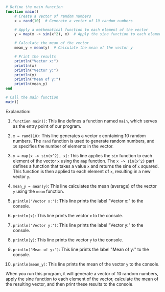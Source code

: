 ```julia
# Define the main function
function main()
    # Create a vector of random numbers
    x = rand(10)  # Generate a vector of 10 random numbers

    # Apply a mathematical function to each element of the vector
    y = map(x -> sin(x^2), x)  # Apply the sine function to each element of x

    # Calculate the mean of the vector
    mean_y = mean(y)  # Calculate the mean of the vector y

    # Print the results
    println("Vector x:")
    println(x)
    println("Vector y:")
    println(y)
    println("Mean of y:")
    println(mean_y)
end

# Call the main function
main()
```

Explanation:

1. `function main()`: This line defines a function named `main`, which serves as the entry point of our program.

2. `x = rand(10)`: This line generates a vector `x` containing 10 random numbers. The `rand` function is used to generate random numbers, and `10` specifies the number of elements in the vector.

3. `y = map(x -> sin(x^2), x)`: This line applies the `sin` function to each element of the vector `x` using the `map` function. The `x -> sin(x^2)` part defines a function that takes a value `x` and returns the sine of `x` squared. This function is then applied to each element of `x`, resulting in a new vector `y`.

4. `mean_y = mean(y)`: This line calculates the mean (average) of the vector `y` using the `mean` function.

5. `println("Vector x:")`: This line prints the label "Vector x:" to the console.

6. `println(x)`: This line prints the vector `x` to the console.

7. `println("Vector y:")`: This line prints the label "Vector y:" to the console.

8. `println(y)`: This line prints the vector `y` to the console.

9. `println("Mean of y:")`: This line prints the label "Mean of y:" to the console.

10. `println(mean_y)`: This line prints the mean of the vector `y` to the console.

When you run this program, it will generate a vector of 10 random numbers, apply the sine function to each element of the vector, calculate the mean of the resulting vector, and then print these results to the console.